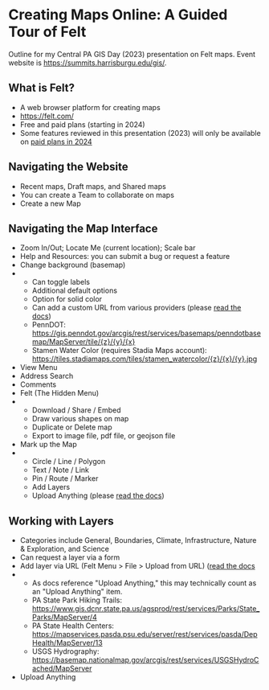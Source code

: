 # Creating Maps Online: A Guided Tour of Felt
Outline for my Central PA GIS Day (2023) presentation on Felt maps.  Event website is https://summits.harrisburgu.edu/gis/.  

## What is Felt?
- A web browser platform for creating maps
- https://felt.com/
- Free and paid plans (starting in 2024)
- Some features reviewed in this presentation (2023) will only be available on [paid plans in 2024](https://felt.com/pricing)

## Navigating the Website
- Recent maps, Draft maps, and Shared maps
- You can create a Team to collaborate on maps
- Create a new Map

## Navigating the Map Interface
- Zoom In/Out; Locate Me (current location); Scale bar
- Help and Resources: you can submit a bug or request a feature
- Change background (basemap)
- - Can toggle labels
  - Additional default options
  - Option for solid color
  - Can add a custom URL from various providers (please [read the docs](https://feltmaps.notion.site/Custom-Map-Backgrounds-30f85a712250421fa53a193cdf097b6a))
  - PennDOT: https://gis.penndot.gov/arcgis/rest/services/basemaps/penndotbasemap/MapServer/tile/{z}/{y}/{x}
  - Stamen Water Color (requires Stadia Maps account): https://tiles.stadiamaps.com/tiles/stamen_watercolor/{z}/{x}/{y}.jpg 
- View Menu
- Address Search
- Comments
- Felt (The Hidden Menu)
- - Download / Share / Embed
  - Draw various shapes on map
  - Duplicate or Delete map
  - Export to image file, pdf file, or geojson file
- Mark up the Map
- - Circle / Line / Polygon
  - Text / Note / Link
  - Pin / Route / Marker
  - Add Layers
  - Upload Anything (please [read the docs](https://feltmaps.notion.site/Upload-Anything-b26d739e80184127872faa923b55d232))

## Working with Layers
- Categories include General, Boundaries, Climate, Infrastructure, Nature & Exploration, and Science
- Can request a layer via a form
- Add layer via URL (Felt Menu > File > Upload from URL) ([read the docs](https://feltmaps.notion.site/Upload-Anything-b26d739e80184127872faa923b55d232#3e37f06bc38c4971b435fbff2f4da6cb)
- - As docs reference "Upload Anything," this may technically count as an "Upload Anything" item.
  - PA State Park Hiking Trails: https://www.gis.dcnr.state.pa.us/agsprod/rest/services/Parks/State_Parks/MapServer/4
  - PA State Health Centers: https://mapservices.pasda.psu.edu/server/rest/services/pasda/DepHealth/MapServer/13
  - USGS Hydrography: https://basemap.nationalmap.gov/arcgis/rest/services/USGSHydroCached/MapServer
- Upload Anything
